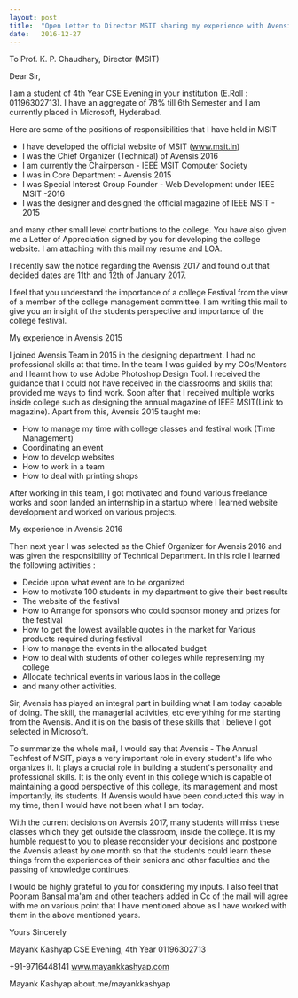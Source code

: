 ```yaml
---
layout: post
title:  "Open Letter to Director MSIT sharing my experience with Avensis - The Annual Techfest of MSIT"
date:   2016-12-27
---
```


To
Prof. K. P. Chaudhary,
Director (MSIT)

Dear Sir,

I am a student of 4th Year CSE Evening in your institution (E.Roll : 01196302713).
I have an aggregate of 78% till 6th Semester and I am currently placed in Microsoft, Hyderabad.

Here are some of the positions of responsibilities that I have held in MSIT

- I have developed the official website of MSIT (www.msit.in)
- I was the Chief Organizer (Technical) of Avensis 2016
- I am currently the Chairperson - IEEE MSIT Computer Society
- I was in Core Department - Avensis 2015
- I was Special Interest Group Founder - Web Development under IEEE MSIT -2016
- I was the designer and designed the official magazine of IEEE MSIT - 2015

and many other small level contributions to the college. You have also given me a Letter of Appreciation signed by you for developing the college website. I am attaching with this mail my resume and LOA.

I recently saw the notice regarding the Avensis 2017 and found out that decided dates are 11th and 12th of January 2017.

I feel that you understand the importance of a college Festival from the view of a member of the college management committee. I am writing this mail to give you an insight of the students perspective and importance of the college festival.

My experience in Avensis 2015

I joined Avensis Team in 2015 in the designing department. I had no professional skills at that time. In the team I was guided by my COs/Mentors and I learnt how to use Adobe Photoshop Design Tool. I received the guidance that I could not have received in the classrooms and skills that provided me ways to find work. Soon after that I received multiple works inside college such as designing the annual magazine of IEEE MSIT(Link to magazine). Apart from this, Avensis 2015 taught me:

- How to manage my time with college classes and festival work (Time Management)
- Coordinating an event
- How to develop websites
- How to work in a team
- How to deal with printing shops

After working in this team, I got motivated and found various freelance works and soon landed an internship in a startup where I learned website development and worked on various projects.

My experience in Avensis 2016

Then next year I was selected as the Chief Organizer for Avensis 2016 and was given the responsibility of Technical Department. In this role I learned the following activities :

- Decide upon what event are to be organized
- How to motivate 100 students in my department to give their best results
- The website of the festival
- How to Arrange for sponsors who could sponsor money and prizes for the festival
- How to get the lowest available quotes in the market for Various products required during festival
- How to manage the events in the allocated budget
- How to deal with students of other colleges while representing my college
- Allocate technical events in various labs in the college 
- and many other activities.

Sir, Avensis has played an integral part in building what I am today capable of doing. The skill, the managerial activities, etc everything for me starting from the Avensis. And it is on the basis of these skills that I believe I got selected in Microsoft. 

To summarize the whole mail, I would say that Avensis - The Annual Techfest of MSIT, plays a very important role in every student's life who organizes it. It plays a crucial role in building a student's personality and professional skills. It is the only event in this college which is capable of maintaining a good perspective of this college, its management and most importantly, its students. If Avensis would have been conducted this way in my time, then I would have not been what I am today.

With the current decisions on Avensis 2017, many students will miss these classes which they get outside the classroom, inside the college. 
It is my humble request to you to please reconsider your decisions and postpone the Avensis atleast by one month so that the students could learn these things from the experiences of their seniors and other faculties and the passing of knowledge continues.


I would be highly grateful to you for considering my inputs. 
I also feel that Poonam Bansal ma'am and other teachers added in Cc of the mail will agree with me on various point that I have mentioned above as I have worked with them in the above mentioned years.

 
Yours Sincerely

Mayank Kashyap
CSE Evening, 4th Year
01196302713

+91-9716448141
www.mayankkashyap.com
 
 
 	
Mayank Kashyap
about.me/mayankkashyap
 
